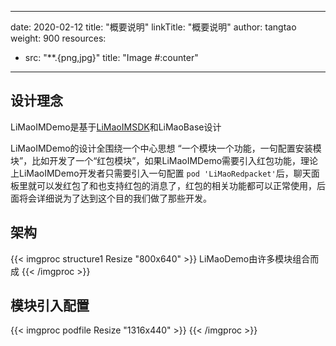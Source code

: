 
---
date: 2020-02-12
title: "概要说明"
linkTitle: "概要说明"
author: tangtao 
weight: 900
resources:
- src: "**.{png,jpg}"
  title: "Image #:counter"
---

 
## 设计理念 
LiMaoIMDemo是基于[LiMaoIMSDK](/docs)和LiMaoBase设计

LiMaoIMDemo的设计全围绕一个中心思想 “一个模块一个功能，一句配置安装模块”，比如开发了一个“红包模块”，如果LiMaoIMDemo需要引入红包功能，理论上LiMaoIMDemo开发者只需要引入一句配置 `pod 'LiMaoRedpacket'`后，聊天面板里就可以发红包了和也支持红包的消息了，红包的相关功能都可以正常使用，后面将会详细说为了达到这个目的我们做了那些开发。


## 架构

{{< imgproc structure1 Resize "800x640" >}}
 LiMaoDemo由许多模块组合而成
{{< /imgproc >}}

## 模块引入配置

{{< imgproc podfile Resize "1316x440" >}}
{{< /imgproc >}}
